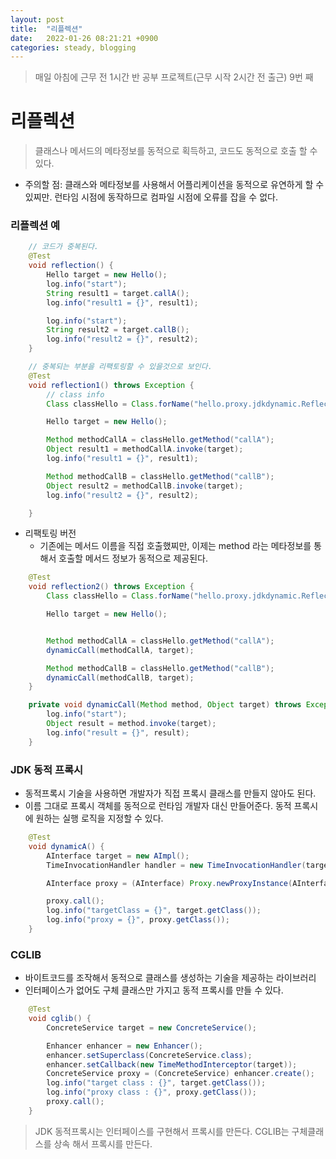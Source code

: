 ```yaml
---
layout: post
title:  "리플렉션"
date:   2022-01-26 08:21:21 +0900
categories: steady, blogging
---
```


> 매일 아침에 근무 전 1시간 반 공부 프로젝트(근무 시작 2시간 전 출근) 9번 째

# 리플렉션
> 클래스나 메서드의 메타정보를 동적으로 획득하고, 코드도 동적으로 호출 할 수 있다.
- 주의할 점: 클래스와 메타정보를 사용해서 어플리케이션을 동적으로 유연하게 할 수 있찌만. 런타임 시점에 동작하므로 컴파일 시점에 오류를 잡을 수 없다.

### 리플렉션 예

```java
    // 코드가 중복된다.
    @Test
    void reflection() {
        Hello target = new Hello();
        log.info("start");
        String result1 = target.callA();
        log.info("result1 = {}", result1);

        log.info("start");
        String result2 = target.callB();
        log.info("result2 = {}", result2);
    }

    // 중복되는 부분을 리팩토링할 수 있을것으로 보인다.
    @Test
    void reflection1() throws Exception {
        // class info
        Class classHello = Class.forName("hello.proxy.jdkdynamic.ReflectionTest$Hello");

        Hello target = new Hello();

        Method methodCallA = classHello.getMethod("callA");
        Object result1 = methodCallA.invoke(target);
        log.info("result1 = {}", result1);

        Method methodCallB = classHello.getMethod("callB");
        Object result2 = methodCallB.invoke(target);
        log.info("result2 = {}", result2);

    }
```

- 리팩토링 버전
    - 기존에는 메서드 이름을 직접 호출했찌만, 이제는 method 라는 메타정보를 통해서 호출할 메서드 정보가 동적으로 제공된다.

```java
    @Test
    void reflection2() throws Exception {
        Class classHello = Class.forName("hello.proxy.jdkdynamic.ReflectionTest$Hello");

        Hello target = new Hello();


        Method methodCallA = classHello.getMethod("callA");
        dynamicCall(methodCallA, target);

        Method methodCallB = classHello.getMethod("callB");
        dynamicCall(methodCallB, target);
    }

    private void dynamicCall(Method method, Object target) throws Exception {
        log.info("start");
        Object result = method.invoke(target);
        log.info("result = {}", result);
    }
```

### JDK 동적 프록시
- 동적프록시 기술을 사용하면 개발자가 직접 프록시 클래스를 만들지 않아도 된다.
- 이름 그대로 프록시 객체를 동적으로 런타임 개발자 대신 만들어준다. 동적 프록시에 원하는 실행 로직을 지정할 수 있다.

```java
    @Test
    void dynamicA() {
        AInterface target = new AImpl();
        TimeInvocationHandler handler = new TimeInvocationHandler(target);

        AInterface proxy = (AInterface) Proxy.newProxyInstance(AInterface.class.getClassLoader(), new Class[]{AInterface.class}, handler);

        proxy.call();
        log.info("targetClass = {}", target.getClass());
        log.info("proxy = {}", proxy.getClass());
    }

```

### CGLIB
- 바이트코드를 조작해서 동적으로 클래스를 생성하는 기술을 제공하는 라이브러리
- 인터페이스가 없어도 구체 클래스만 가지고 동적 프록시를 만들 수 있다.

```java
    @Test
    void cglib() {
        ConcreteService target = new ConcreteService();

        Enhancer enhancer = new Enhancer();
        enhancer.setSuperclass(ConcreteService.class);
        enhancer.setCallback(new TimeMethodInterceptor(target));
        ConcreteService proxy = (ConcreteService) enhancer.create();
        log.info("target class : {}", target.getClass());
        log.info("proxy class : {}", proxy.getClass());
        proxy.call();
    }
```

> JDK 동적프록시는 인터페이스를 구현해서 프록시를 만든다. CGLIB는 구체클래스를 상속 해서 프록시를 만든다.

